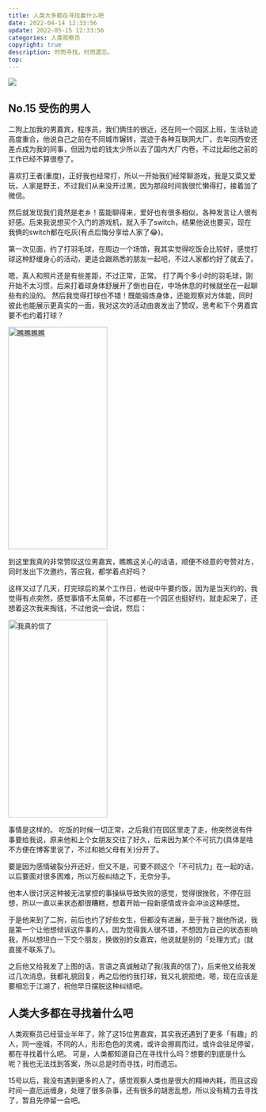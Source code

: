```yaml
---
title: 人类大多都在寻找着什么吧
date: 2022-04-14 12:33:56
update: 2022-05-15 12:33:56
categories: 人类观察员
copyright: true
description: 时而寻找，时而遗忘。
top:
---
```


<img src="https://s2.loli.net/2022/05/28/oHPWpsVKeXS6yCO.png" >


## No.15 受伤的男人

二狗上加我的男嘉宾，程序员，我们俩住的很近，还在同一个园区上班，生活轨迹高度重合，他说自己之前在不同城市辗转，混迹于各种互联网大厂，去年回西安还差点成为我的同事，但因为给的钱太少所以去了国内大厂内卷，不过比起他之前的工作已经不算很卷了。

喜欢打王者(重度)，正好我也经常打，所以一开始我们经常聊游戏，我是又菜又爱玩，人家是野王，不过我们从来没开过黑，因为那段时间我很忙懒得打，接着加了微信。

然后就发现我们竟然是老乡！蛮能聊得来，爱好也有很多相似，各种发言让人很有好感。后来我说想买个入门的游戏机，就入手了switch，结果他说也要买，现在我俩的switch都在吃灰(有点后悔分享给人家了:joy:)。

第一次见面，约了打羽毛球，在周边一个场馆，我其实觉得吃饭会比较好，感觉打球这种舒缓身心的活动，更适合跟熟悉的朋友一起吧，不过人家都约好了就去了。

嗯，真人和照片还是有些差距，不过正常，正常。
打了两个多小时的羽毛球，刚开始不太习惯，后来打着球身体舒展开了倒也自在，中场休息的时候就坐在一起聊些有的没的。
然后我觉得打球也不错！既能锻炼身体，还能观察对方体能，同时彼此也能展示更真实的一面，我对这次的活动由衷发出了赞叹，思考和下个男嘉宾要不也约着打球？

<img src="https://s2.loli.net/2022/05/28/u9DxYqj6yGvSpmc.png" height=450 width=200 alt="瞧瞧瞧瞧">

到这里我真的非常赞叹这位男嘉宾，瞧瞧这关心的话语，顺便不经意的夸赞对方，同时发出下次邀约，答应我，都学着点好吗？

这样又过了几天，打完球后的某个工作日，他说中午要约饭，因为是当天约的，我觉得有点突然，感觉事情不太简单，不过都在一个园区也挺好约，就走起来了，还想着这次我来掏钱，不过他说一会说，然后：

<img src="https://s2.loli.net/2022/05/28/7qTifKpWledHBFJ.png" height=400 width=200 alt="我真的信了">

事情是这样的。
吃饭的时候一切正常，之后我们在园区里走了走，他突然说有件事要给我说，原来他和上个女朋友交往了好久，后来因为某个不可抗力(具体是啥不方便在博客里说了，不过和她父母有关)分开了。

要是因为感情破裂分开还好，但又不是，可要不顾这个「不可抗力」在一起的话，以后要面对很多困难，所以万般纠结之下，无奈分手。

他本人很讨厌这种被无法掌控的事操纵导致失败的感觉，觉得很挫败，不停在回想，所以一直以来状态都很糟糕，想着开始一段新感情或许会冲淡这种感觉。

于是他来到了二狗，前后也约了好些女生，但都没有进展，至于我？据他所说，我是第一个让他想倾诉这件事的人，因为觉得我人很不错，不想因为自己的状态影响我，所以想坦白一下交个朋友，换做别的女嘉宾，他说就是别的「处理方式」(就直接不联系了)。

之后他又给我发了上图的话，言语之真诚触动了我(我真的信了)，后来他又给我发过几次消息，我都礼貌回复，再之后他约我打球，我又礼貌拒绝，嗯，现在应该是要相忘于江湖了，祝他早日摆脱这种纠结吧。

## 人类大多都在寻找着什么吧

人类观察员已经营业半年了，除了这15位男嘉宾，其实我还遇到了更多「有趣」的人，同一座城，不同的人，形形色色的灵魂，或许会擦肩而过，或许会驻足停留，都在寻找着什么吧。
可是，人类都知道自己在寻找什么吗？想要的到底是什么呢？我也无法找到答案，所以总是时而寻找，时而遗忘。

15号以后，我没有遇到更多的人了，感觉观察人类也是很大的精神内耗，而且这段时间一直厄运缠身，处理了很多杂事，还有很多的胡思乱想，所以没有精力去寻找了，暂且先停留一会吧。
